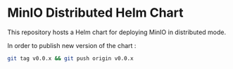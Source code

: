 # MinIO Distributed Helm Chart

This repository hosts a Helm chart for deploying MinIO in distributed mode.

In order to publish new version of the chart :
```sh
git tag v0.0.x && git push origin v0.0.x
```

